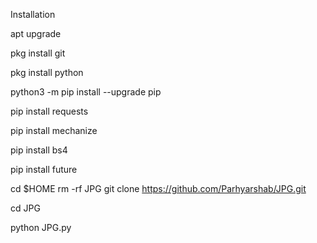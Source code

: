 Installation

apt upgrade

pkg install git

pkg install python

python3 -m pip install --upgrade pip

pip install requests

pip install mechanize

pip install bs4

pip install future

cd $HOME 
rm -rf JPG
git clone https://github.com/Parhyarshab/JPG.git

cd JPG

python JPG.py
